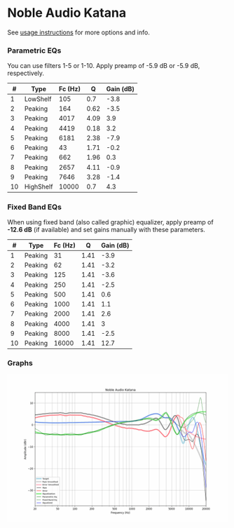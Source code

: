 # Noble Audio Katana
See [usage instructions](https://github.com/jaakkopasanen/AutoEq#usage) for more options and info.

### Parametric EQs
You can use filters 1-5 or 1-10. Apply preamp of -5.9 dB or -5.9 dB, respectively.

|   # | Type      |   Fc (Hz) |    Q |   Gain (dB) |
|-----|-----------|-----------|------|-------------|
|   1 | LowShelf  |       105 | 0.7  |        -3.8 |
|   2 | Peaking   |       164 | 0.62 |        -3.5 |
|   3 | Peaking   |      4017 | 4.09 |         3.9 |
|   4 | Peaking   |      4419 | 0.18 |         3.2 |
|   5 | Peaking   |      6181 | 2.38 |        -7.9 |
|   6 | Peaking   |        43 | 1.71 |        -0.2 |
|   7 | Peaking   |       662 | 1.96 |         0.3 |
|   8 | Peaking   |      2657 | 4.11 |        -0.9 |
|   9 | Peaking   |      7646 | 3.28 |        -1.4 |
|  10 | HighShelf |     10000 | 0.7  |         4.3 |

### Fixed Band EQs
When using fixed band (also called graphic) equalizer, apply preamp of **-12.6 dB** (if available) and set gains manually with these parameters.

|   # | Type    |   Fc (Hz) |    Q |   Gain (dB) |
|-----|---------|-----------|------|-------------|
|   1 | Peaking |        31 | 1.41 |        -3.9 |
|   2 | Peaking |        62 | 1.41 |        -3.2 |
|   3 | Peaking |       125 | 1.41 |        -3.6 |
|   4 | Peaking |       250 | 1.41 |        -2.5 |
|   5 | Peaking |       500 | 1.41 |         0.6 |
|   6 | Peaking |      1000 | 1.41 |         1.1 |
|   7 | Peaking |      2000 | 1.41 |         2.6 |
|   8 | Peaking |      4000 | 1.41 |         3   |
|   9 | Peaking |      8000 | 1.41 |        -2.5 |
|  10 | Peaking |     16000 | 1.41 |        12.7 |

### Graphs
![](./Noble%20Audio%20Katana.png)
